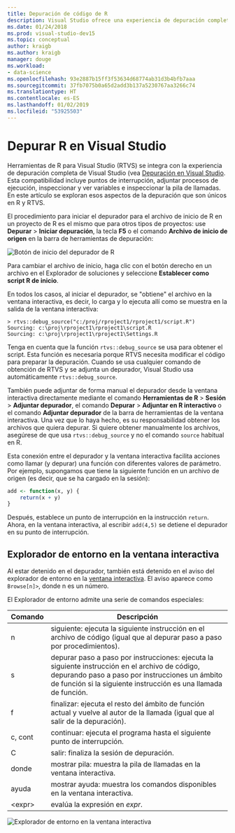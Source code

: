 ```yaml
---
title: Depuración de código de R
description: Visual Studio ofrece una experiencia de depuración completa para R que incluye puntos de interrupción, asociación e inspección de pila de llamadas y variables.
ms.date: 01/24/2018
ms.prod: visual-studio-dev15
ms.topic: conceptual
author: kraigb
ms.author: kraigb
manager: douge
ms.workload:
- data-science
ms.openlocfilehash: 93e2887b15ff3f53634d68774ab31d3b4bfb7aaa
ms.sourcegitcommit: 37fb7075b0a65d2add3b137a5230767aa3266c74
ms.translationtype: HT
ms.contentlocale: es-ES
ms.lasthandoff: 01/02/2019
ms.locfileid: "53925503"
---
```

# <a name="debug-r-in-visual-studio"></a>Depurar R en Visual Studio

Herramientas de R para Visual Studio (RTVS) se integra con la experiencia de depuración completa de Visual Studio (vea [Depuración en Visual Studio](/visualstudio/debugger/debugger-feature-tour). Esta compatibilidad incluye puntos de interrupción, adjuntar procesos de ejecución, inspeccionar y ver variables e inspeccionar la pila de llamadas. En este artículo se exploran esos aspectos de la depuración que son únicos en R y RTVS.

El procedimiento para iniciar el depurador para el archivo de inicio de R en un proyecto de R es el mismo que para otros tipos de proyectos: use **Depurar** > **Iniciar depuración**, la tecla **F5** o el comando **Archivo de inicio de origen** en la barra de herramientas de depuración: 

![Botón de inicio del depurador de R](media/debugger-start-button.png)

Para cambiar el archivo de inicio, haga clic con el botón derecho en un archivo en el Explorador de soluciones y seleccione **Establecer como script R de inicio**.

En todos los casos, al iniciar el depurador, se "obtiene" el archivo en la ventana interactiva, es decir, lo carga y lo ejecuta allí como se muestra en la salida de la ventana interactiva:

```output
> rtvs::debug_source("c:/proj/rproject1/rproject1/script.R")
Sourcing: c:\proj\rproject1\rproject1\script.R
Sourcing: c:\proj\rproject1\rproject1\Settings.R
```

Tenga en cuenta que la función `rtvs::debug_source` se usa para obtener el script. Esta función es necesaria porque RTVS necesita modificar el código para preparar la depuración. Cuando se usa cualquier comando de obtención de RTVS y se adjunta un depurador, Visual Studio usa automáticamente `rtvs::debug_source`.

También puede adjuntar de forma manual el depurador desde la ventana interactiva directamente mediante el comando **Herramientas de R** > **Sesión** > **Adjuntar depurador**, el comando **Depurar** > **Adjuntar en R interactivo** o el comando **Adjuntar depurador** de la barra de herramientas de la ventana interactiva. Una vez que lo haya hecho, es su responsabilidad obtener los archivos que quiera depurar. Si quiere obtener manualmente los archivos, asegúrese de que usa `rtvs::debug_source` y no el comando `source` habitual en R.

Esta conexión entre el depurador y la ventana interactiva facilita acciones como llamar (y depurar) una función con diferentes valores de parámetro. Por ejemplo, supongamos que tiene la siguiente función en un archivo de origen (es decir, que se ha cargado en la sesión):

```R
add <- function(x, y) {
    return(x + y)
}
```

Después, establece un punto de interrupción en la instrucción `return`. Ahora, en la ventana interactiva, al escribir `add(4,5)` se detiene el depurador en su punto de interrupción.

## <a name="environment-browser-in-the-interactive-window"></a>Explorador de entorno en la ventana interactiva

Al estar detenido en el depurador, también está detenido en el aviso del explorador de entorno en la [ventana interactiva](interactive-repl-for-r-in-visual-studio.md). El aviso aparece como `Browse[n]>`, donde n es un número.

El Explorador de entorno admite una serie de comandos especiales:

| Comando | Descripción |
| --- | --- |
| n | siguiente: ejecuta la siguiente instrucción en el archivo de código (igual que al depurar paso a paso por procedimientos). |
| s | depurar paso a paso por instrucciones: ejecuta la siguiente instrucción en el archivo de código, depurando paso a paso por instrucciones un ámbito de función si la siguiente instrucción es una llamada de función. |
| f | finalizar: ejecuta el resto del ámbito de función actual y vuelve al autor de la llamada (igual que al salir de la depuración). |
| c, cont | continuar: ejecuta el programa hasta el siguiente punto de interrupción. |
| C | salir: finaliza la sesión de depuración. |
| donde | mostrar pila: muestra la pila de llamadas en la ventana interactiva. |
| ayuda | mostrar ayuda: muestra los comandos disponibles en la ventana interactiva. |
| &lt;expr&gt; | evalúa la expresión en *expr*. |

![Explorador de entorno en la ventana interactiva](media/debugger-environment-browser.png)

